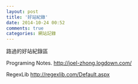 ```yaml
---
layout: post
title: '好站紀錄'
date: 2014-10-24 00:52
comments: true
categories: 網站記錄
---
```

路過的好站紀錄區
<!--more-->

Programing Notes.
http://joel-zhong.logdown.com/

RegexLib
http://regexlib.com/Default.aspx
